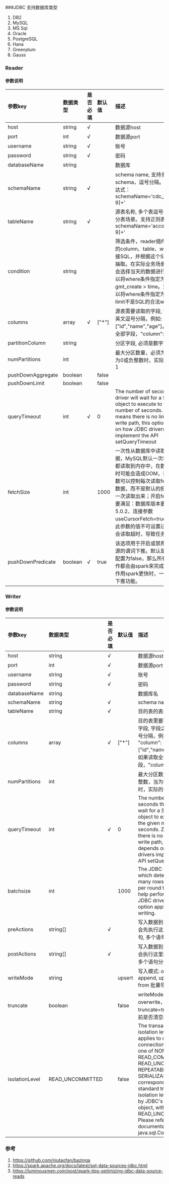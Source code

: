 ###JDBC 支持数据库类型

1. DB2
2. MySQL
3. MS Sql
4. Oracle
5. PostgreSQL
6. Hana
7. Greenplum
8. Gauss

### Reader

#### 参数说明

| 参数key             | 数据类型      | 是否必填    | 默认值   | 描述                                                                                                                                                                                                                                                                       |
|:------------------|:----------|:--------|:------|:-------------------------------------------------------------------------------------------------------------------------------------------------------------------------------------------------------------------------------------------------------------------------|
| host              | string    | √       |       | 数据源host                                                                                                                                                                                                                                                                  |
| port              | int       | √       |       | 数据源port                                                                                                                                                                                                                                                                  |
| username          | string    | √       |       | 账号                                                                                                                                                                                                                                                                       |
| password          | string    | √       |       | 密码                                                                                                                                                                                                                                                                       |
| databaseName      | string    |         |       | 数据库                                                                                                                                                                                                                                                                      |
| schemaName        | string    | √       |       | schema name, 支持多个schema，逗号分隔。支持正则表达式：schemaName='cdc_demos_[0-9]+'                                                                                                                                                                                                       |
| tableName         | string    | √       |       | 源表名称, 多个表逗号分割，适用分表场景。支持正则表达式：schemaName='account_[0-9]+'                                                                                                                                                                                                                |
| condition         | string    |         |       | 筛选条件，reader插件根据指定的column、table、where条件拼接SQL，并根据这个SQL进行数据抽取。在实际业务场景中，往往会选择当天的数据进行同步，可以将where条件指定为gmt_create > time。注意：不可以将where条件指定为limit 10，limit不是SQL的合法where子句                                                                                                         |
| columns           | array     | √       | ["*"] | 源表需要读取的字段, 字段之间用英文逗号分隔，例如: "column": ["id","name","age"]。如果读取全部字段，"column": ["*"]                                                                                                                                                                                        |
| partitionColumn   | string    |         |       | 分区字段, 必须是数字、时间类型                                                                                                                                                                                                                                                         |
| numPartitions     | int       |         |       | 最大分区数量，必须为整数，当为0或负整数时，实际的分区数为1                                                                                                                                                                                                                                           |
| pushDownAggregate | boolean   |         | false |                                                                                                                                                                                                                                                                          |
| pushDownLimit     | boolean   |         | false |                                                                                                                                                                                                                                                                          |
| queryTimeout      | int       | √       | 0     | The number of seconds the driver will wait for a Statement object to execute to the given number of seconds. Zero means there is no limit. In the write path, this option depends on how JDBC drivers implement the API setQueryTimeout                                  |
| fetchSize         | int       |         | 1000  | 一次性从数据库中读取多少条数据，MySQL默认一次将所有结果都读取到内存中，在数据量很大时可能会造成OOM，设置这个参数可以控制每次读取fetchSize条数据，而不是默认的把所有数据一次读取出来；开启fetchSize需要满足：数据库版本要高于5.0.2、连接参数useCursorFetch=true。 注意：此参数的值不可设置过大，否则会读取超时，导致任务失败。                                                                                 |
| pushDownPredicate | boolean   | √       | true  | 该选项用于开启或禁用jdbc数据源的谓词下推。默认是true。如果配置为false，那么所有的filter操作都会由spark来完成。当过滤操作用spark更快时，一般才会关闭下推功能。                                                                                                                                                                            |


### Writer

#### 参数说明

| 参数key          | 数据类型             | 是否必填   | 默认值       | 描述                                                                                                                                                                                                                                                                                                                                                    |
|:---------------|:-----------------|:-------|:----------|:------------------------------------------------------------------------------------------------------------------------------------------------------------------------------------------------------------------------------------------------------------------------------------------------------------------------------------------------------|
| host           | string           | √      |           | 数据源host                                                                                                                                                                                                                                                                                                                                               |
| port           | int              | √      |           | 数据源port                                                                                                                                                                                                                                                                                                                                               |
| username       | string           | √      |           | 账号                                                                                                                                                                                                                                                                                                                                                    |
| password       | string           | √      |           | 密码                                                                                                                                                                                                                                                                                                                                                    |
| databaseName   | string           |        |           | 数据库名                                                                                                                                                                                                                                                                                                                                                  |
| schemaName     | string           | √       |           | schema name                                                                                                                                                                                                                                                                                                                                           |
| tableName      | string           | √      |           | 目的表的表名称                                                                                                                                                                                                                                                                                                                                               |
| columns        | array            | √      | ["*"]     | 目的表需要写入数据的字段, 字段之间用英文逗号分隔，例如: "column": ["id","name","age"]。如果读取全部字段，"column": ["*"]                                                                                                                                                                                                                                                                  |
| numPartitions  | int              |        |           | 最大分区数量，必须为整数，当为0或负整数时，实际的分区数为1                                                                                                                                                                                                                                                                                                                        |
| queryTimeout   | int              | √      | 0         | The number of seconds the driver will wait for a Statement object to execute to the given number of seconds. Zero means there is no limit. In the write path, this option depends on how JDBC drivers implement the API setQueryTimeout                                                                                                               |
| batchsize      | int              |        | 1000      | The JDBC batch size, which determines how many rows to insert per round trip. This can help performance on JDBC drivers. This option applies only to writing.                                                                                                                                                                                         |
| preActions     | string[]         | √      |           | 写入数据到目的表前，会先执行这里的标准语句, 多个语句分号隔离                                                                                                                                                                                                                                                                                                                       |
| postActions    | string[]         | √      |           | 写入数据到目的表后，会执行这里的标准语句, 多个语句分号隔离                                                                                                                                                                                                                                                                                                                        |
| writeMode      | string           |        | upsert    | 写入模式: overwrite, append, upsert, copy from 批量导入                                                                                                                                                                                                                                                                                                       |
| truncate       | boolean          |        | false     | writeMode等于overwrite，truncate=true, 插入之前是否清空表                                                                                                                                                                                                                                                                                                         |
| isolationLevel | READ_UNCOMMITTED |        | false     | The transaction isolation level, which applies to current connection. It can be one of NONE, READ_COMMITTED, READ_UNCOMMITTED, REPEATABLE_READ, or SERIALIZABLE, corresponding to standard transaction isolation levels defined by JDBC's Connection object, with default of READ_UNCOMMITTED. Please refer the documentation in java.sql.Connection. |

### 参考
1. https://github.com/niutaofan/bazinga
2. https://spark.apache.org/docs/latest/sql-data-sources-jdbc.html
3. https://luminousmen.com/post/spark-tips-optimizing-jdbc-data-source-reads


